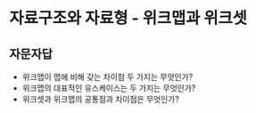 # 자료구조와 자료형 - 위크맵과 위크셋

## 자문자답
* 위크맵이 맵에 비해 갖는 차이점 두 가지는 무엇인가?
* 위크맵의 대표적인 유스케이스는 두 가지는 무엇인가?
* 위크셋과 위크맵의 공통점과 차이점은 무엇인가?
